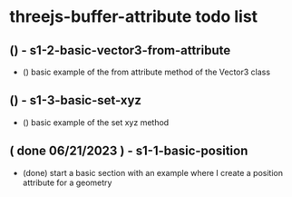 # threejs-buffer-attribute todo list

<!-- BASIC SECTION -->

## () - s1-2-basic-vector3-from-attribute
* () basic example of the from attribute method of the Vector3 class

## () - s1-3-basic-set-xyz
* () basic example of the set xyz method

<!-- Done -->

## ( done 06/21/2023 ) - s1-1-basic-position
* (done) start a basic section with an example where I create a position attribute for a geometry